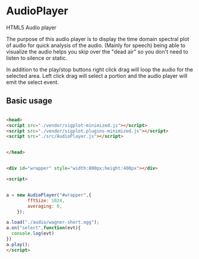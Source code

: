 # AudioPlayer
HTML5 Audio player 


The purpose of this audio player is to display the time domain spectral plot of audio for quick analysis of the audio. (Mainly for speech) being able to visualize the audio helps you skip over the "dead air" so you don't need to listen to silence or static.

In addition to the play/stop buttons right click drag will loop the audio for the selected area. Left click drag will select a portion and the audio player will emit the select event.


Basic usage 
------
```html

<head>
<script src="./vendor/sigplot-minimized.js"></script>
<script src="./vendor/sigplot.plugins-minimized.js"></script>
<script src="./src/AudioPlayer.js"></script>


</head>


<div id="wrapper" style="width:800px;height:400px"></div>

<script>


a = new AudioPlayer("#wrapper",{
        fftSize: 1024,
        averaging: 0,
    });

a.load("./audio/wagner-short.ogg");
a.on("select",function(evt){
  console.log(evt)
})
a.play();
</script>
```
